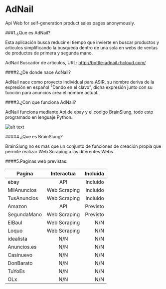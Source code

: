 AdNail
======

Api Web for self-generation product sales pages anonymously.

###1.¿Que es AdNail?

Esta aplicación busca reducir el tiempo que invierte en buscar productos y articulos simplificando la busqueda dentro de una sola en webs de ventas de productos de primera y segunda mano.

AdNail Buscador de articulos, URL: http://bottle-adnail.rhcloud.com/

####2.¿De donde nace AdNail?

AdNail nace como proyecto individual para ASIR, su nombre deriva de la expresión en español "Dando en el clavo", dicha expresión junto con su función para anuncios crea el nombre actual.

####3.¿Con que funciona AdNail?

AdNail funciona mediante Api de ebay y el codigo BrainSlung, todo esto programado en lenguaje Python.

![alt text](http://nsae01.casimages.net/img/2014/05/06/140506012818467302.png)

####4.¿Que es BrainSlung?

BrainSlung no es mas que un conjunto de funciones de creación propia que permite realizar Web Scraping a las diferentes Webs.

####5.Paginas web previstas:

| Pagina        | Interactua    | Incluida  |
| ------------- |:-------------:| ---------:|
| ebay          | API           | Incluido  |
| MilAnuncios   | Web Scraping  | Incluido  |
| TusAnuncios   | Web Scraping  | Incluido  |
| Amazon        | API           | Previsto  |
| SegundaMano   | Web Scraping  | Previsto  |
| ElBaul        | Web Scraping  |    N/N    |
| Loquo         | Web Scraping  |    N/N    |
| idealista     |     N/N       |    N/N    |
| Anuncios.es   |     N/N       |    N/N    |
| Casinuevo     |     N/N       |    N/N    |
| DonBarato     |     N/N       |    N/N    |
| TuYoEs        |     N/N       |    N/N    |
| OLx           |     N/N       |    N/N    |
